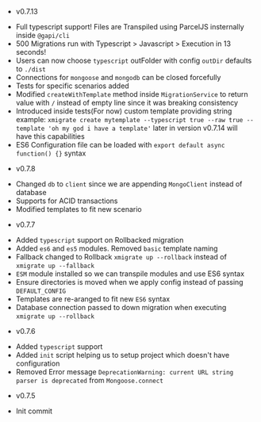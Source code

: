 * v0.7.13
- Full typescript support! Files are Transpiled using ParcelJS insternally inside `@gapi/cli`
- 500 Migrations run with Typescript > Javascript > Execution in 13 seconds!
- Users can now choose `typescript` outFolder with config `outDir` defaults to `./dist`
- Connections for `mongoose` and `mongodb` can be closed forcefully
- Tests for specific scenarios added
- Modified `createWithTemplate` method inside `MigrationService` to return value with `/` instead of empty line since it was breaking consistency
- Introduced inside tests(For now) custom template providing string example: `xmigrate create mytemplate --typescript true --raw true --template 'oh my god i have a template'` later in version v0.7.14 will have this capabilities
- ES6 Configuration file can be loaded with `export default async function() {}` syntax

* v0.7.8
- Changed `db` to `client` since we are appending `MongoClient` instead of database
- Supports for ACID transactions
- Modified templates to fit new scenario

* v0.7.7
- Added `typescript` support on Rollbacked migration
- Added `es6` and `es5` modules. Removed `basic` template naming
- Fallback changed to Rollback `xmigrate up --rollback` instead of `xmigrate up --fallback`
- `ESM` module installed so we can transpile modules and use ES6 syntax
- Ensure directories is moved when we apply config instead of passing `DEFAULT_CONFIG`
- Templates are re-aranged to fit new `ES6` syntax
- Database connection passed to down migration when executing `xmigrate up --rollback`

* v0.7.6
- Added `typescript` support
- Added `init` script helping us to setup project which doesn't have configuration
- Removed Error message `DeprecationWarning: current URL string parser is deprecated` from `Mongoose.connect`

* v0.7.5
- Init commit